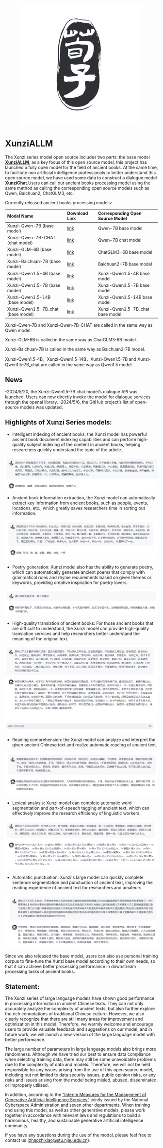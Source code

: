 <div align="center">
  <img src="./web/荀子logonew.png" width="400"/>
</div>

# XunziALLM

The Xunzi series model open source includes two parts: the base model [**XunziALLM**](https://modelscope.cn/models/Xunzillm4cc/Xunzi-Qwen), as a key focus of this open source model, this project has launched a fully open model for the field of ancient books. At the same time, to facilitate non artificial intelligence professionals to better understand this open source model, we have used some data to construct a dialogue model [**XunziChat**](https://modelscope.cn/models/Xunzillm4cc/Xunzi-Qwen-Chat).Users can call our ancient books processing model using the same method as calling the corresponding open source models such as Qwen, Baichuan2, ChatGLM3, etc.

 Currently released ancient books processing models:
 
 | Model Name | Download Link | Corresponding Open Source Model |
 | :----------------------------- | :----------------------------------------------------------- | :--------------------------------|
 |Xunzi-Qwen-7B (base model) | [link](https://modelscope.cn/models/Xunzillm4cc/Xunzi-Qwen) | Qwen-7B base model |
 |Xunzi-Qwen-7B-CHAT (chat model) | [link](https://modelscope.cn/models/Xunzillm4cc/Xunzi-Qwen-Chat) | Qwen-7B chat model |
 |Xunzi-GLM-6B (base model) | [link](https://modelscope.cn/models/Xunzillm4cc/Xunzi-GLM) | ChatGLM3-6B base model |
 |Xunzi-Baichuan-7B (base model) | [link](https://modelscope.cn/models/Xunzillm4cc/Xunzi-Baichuan) | Baichuan2-7B base model |
 |Xunzi-Qwen1.5-4B (base model) | [link](https://modelscope.cn/models/Xunzillm4cc/Xunzi-Qwen1.5-4B) | Xunzi-Qwen1.5-4B base model |
 |Xunzi-Qwen1.5-7B (base model) | [link](https://modelscope.cn/models/Xunzillm4cc/Xunzi-Qwen1.5-7B) | Xunzi-Qwen1.5-7B base model |
 |Xunzi-Qwen1.5-14B (base model) | [link](https://modelscope.cn/models/Xunzillm4cc/Xunzi-Qwen1.5-14B) | Xunzi-Qwen1.5-14B base model |
 |Xunzi-Qwen1.5-7B_chat (base model) | [link](https://modelscope.cn/models/Xunzillm4cc/Xunzi-Qwen1.5-7B_chat) | Xunzi-Qwen1.5-7B_chat base model |
 
 Xunzi-Qwen-7B and Xunzi-Qwen-7B-CHAT are called in the same way as Qwen model.
 
 Xunzi-GLM-6B is called in the same way as ChatGLM3-6B model.
 
 Xunzi-Baichuan-7B is called in the same way as Baichuan2-7B model.

 Xunzi-Qwen1.5-4B，Xunzi-Qwen1.5-14B，Xunzi-Qwen1.5-7B and Xunzi-Qwen1.5-7B_chat are called in the same way as Qwen1.5 model.

## News

-2024/5/20, the Xunzi-Qwen1.5-7B chat model’s dialogue API was launched. Users can now directly invoke the model for dialogue services through the openai library.
-2024/5/6, the GitHub project’s list of open-source models was updated.
 

## Highlights of Xunzi Series models:

* Intelligent indexing of ancient books, the Xunzi model has powerful ancient book document indexing capabilities and can perform high-quality subject indexing of the content in ancient books, helping researchers quickly understand the topic of the article.

![index](./examples/index.png)
* Ancient book information extraction, the Xunzi model can automatically extract key information from ancient books, such as people, events, locations, etc., which greatly saves researchers time in sorting out information.

![ner](./examples/ner.png)
* Poetry generation: Xunzi model also has the ability to generate poetry, which can automatically generate ancient poems that comply with grammatical rules and rhyme requirements based on given themes or keywords, providing creative inspiration for poetry lovers.

![poetry](./examples/poetry.png)
* High-quality translation of ancient books: For those ancient books that are difficult to understand, the Xunzi model can provide high-quality translation services and help researchers better understand the meaning of the original text.

![translation](./examples/translation.png)
* Reading comprehension: the Xunzi model can analyze and interpret the given ancient Chinese text and realize automatic reading of ancient text.

![reading_comprehension](./examples/reading_comprehension.png)
* Lexical analysis: Xunzi model can complete automatic word segmentation and part-of-speech tagging of ancient text, which can effectively improve the research efficiency of linguistic workers.

![pos](./examples/pos.png)
* Automatic punctuation: Xunzi's large model can quickly complete sentence segmentation and punctuation of ancient text, improving the reading experience of ancient text for researchers and amateurs.

![punctuation](./examples/punctuation.png)

Since we also released the base model, users can also use personal training corpus to fine-tune the Xunzi base model according to their own needs, so that it can achieve better processing performance in downstream processing tasks of ancient books.

## Statement:

The Xunzi series of large language models have shown good performance in processing information in ancient Chinese texts. They can not only accurately analyze the complexity of ancient texts, but also further explore the rich connotations of traditional Chinese culture. However, we also clearly recognize that there are still many areas for improvement and optimization in this model. Therefore, we warmly welcome and encourage users to provide valuable feedback and suggestions on our model, and in future work, we will launch a new version of the large language model with better performance.

The large number of parameters in large language models also brings more randomness. Although we have tried our best to ensure data compliance when selecting training data, there may still be some unavoidable problems due to the complexity of data and models. Therefore, we will not be held responsible for any issues arising from the use of this open source model, including but not limited to data security issues, public opinion risks, or any risks and issues arising from the model being misled, abused, disseminated, or improperly utilized.

In addition, according to the ["Interim Measures for the Management of Generative Artificial Intelligence Services"](http://www.cac.gov.cn/2023-07/13/c_1690898327029107.htm) jointly issued by the National Cyberspace Administration and seven other departments. When training and using this model, as well as other generative models, please work together in accordance with relevant laws and regulations to build a harmonious, healthy, and sustainable generative artificial intelligence community.

If you have any questions during the use of the model, please feel free to contact us (zhaozhixiao@stu.njau.edu.cn).
